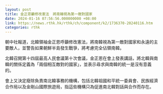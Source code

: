 ```yaml
---
layout: post
title: 金正恩籲修改憲法　將南韓視為第一敵對國家
date: 2024-01-16 07:56:56.000000000 +08:00
link: https://news.rthk.hk/rthk/ch/component/k2/1736370-20240116.htm
categories: rthk
---
```


朝中社報道，北韓領袖金正恩呼籲修改憲法，將南韓視為第一敵對國家和永遠的主要敵人，並警告如果朝鮮半島發生戰爭，將考慮完全佔領南韓。

北韓召開第十四屆最高人民會議第十次會議，金正恩在會上發表講話，將北韓與南韓的關係定義為「兩個相互敵對的國家」，並表示尋求與南韓的統一是沒有意義的。

會上又決定廢除負責南北韓事務的機構，包括北韓祖國和平統一委員會、民族經濟合作局以及金剛山國際旅遊局，指這些機構只為促進南北韓對話與合作而存在。
